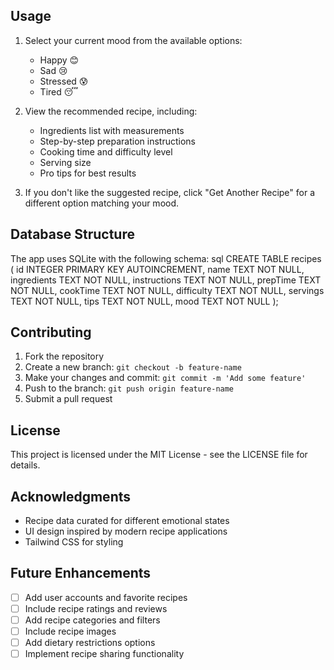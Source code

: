 
## Usage

1. Select your current mood from the available options:
   - Happy 😊
   - Sad 😢
   - Stressed 😰
   - Tired 😴

2. View the recommended recipe, including:
   - Ingredients list with measurements
   - Step-by-step preparation instructions
   - Cooking time and difficulty level
   - Serving size
   - Pro tips for best results

3. If you don't like the suggested recipe, click "Get Another Recipe" for a different option matching your mood.

## Database Structure

The app uses SQLite with the following schema:
sql
CREATE TABLE recipes (
id INTEGER PRIMARY KEY AUTOINCREMENT,
name TEXT NOT NULL,
ingredients TEXT NOT NULL,
instructions TEXT NOT NULL,
prepTime TEXT NOT NULL,
cookTime TEXT NOT NULL,
difficulty TEXT NOT NULL,
servings TEXT NOT NULL,
tips TEXT NOT NULL,
mood TEXT NOT NULL
);


## Contributing

1. Fork the repository
2. Create a new branch: `git checkout -b feature-name`
3. Make your changes and commit: `git commit -m 'Add some feature'`
4. Push to the branch: `git push origin feature-name`
5. Submit a pull request

## License

This project is licensed under the MIT License - see the LICENSE file for details.

## Acknowledgments

- Recipe data curated for different emotional states
- UI design inspired by modern recipe applications
- Tailwind CSS for styling

## Future Enhancements

- [ ] Add user accounts and favorite recipes
- [ ] Include recipe ratings and reviews
- [ ] Add recipe categories and filters
- [ ] Include recipe images
- [ ] Add dietary restrictions options
- [ ] Implement recipe sharing functionality